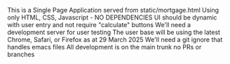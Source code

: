 
This is a Single Page Application served from static/mortgage.html
Using only HTML, CSS, Javascript - NO DEPENDENCIES
UI should be dynamic with user entry and not require "calculate" buttons
We'll need a development server for user testing
The user base will be using the latest Chrome, Safari, or Firefox as at 29 March 2025
We'll need a git ignore that handles emacs files
All development is on the main trunk no PRs or branches
